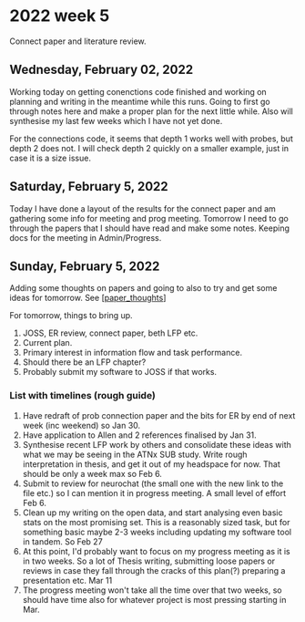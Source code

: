 # 2022 week 5

Connect paper and literature review.

## Wednesday, February 02, 2022

Working today on getting conenctions code finished and working on planning and writing in the meantime while this runs.
Going to first go through notes here and make a proper plan for the next little while. Also will synthesise my last few weeks which I have not yet done.

For the connections code, it seems that depth 1 works well with probes, but depth 2 does not. I will check depth 2 quickly on a smaller example, just in case it is a size issue.

## Saturday, February 5, 2022

Today I have done a layout of the results for the connect paper and am gathering some info for meeting and prog meeting.
Tomorrow I need to go through the papers that I should have read and make some notes.
Keeping docs for the meeting in Admin/Progress.

## Sunday, February 5, 2022

Adding some thoughts on papers and going to also to try and get some ideas for tomorrow.
See [[paper_thoughts]]

For tomorrow, things to bring up.

1. JOSS, ER review, connect paper, beth LFP etc.
2. Current plan.
3. Primary interest in information flow and task performance.
4. Should there be an LFP chapter?
5. Probably submit my software to JOSS if that works.

### List with timelines (rough guide)

1. Have redraft of prob connection paper and the bits for ER by end of next week (inc weekend) so Jan 30.
2. Have application to Allen and 2 references finalised by Jan 31.
3. Synthesise recent LFP work by others and consolidate these ideas with what we may be seeing in the ATNx SUB study. Write rough interpretation in thesis, and get it out of my headspace for now. That should be only a week max so Feb 6.
4. Submit to review for neurochat (the small one with the new link to the file etc.) so I can mention it in progress meeting. A small level of effort Feb 6.
5. Clean up my writing on the open data, and start analysing even basic stats on the most promising set. This is a reasonably sized task, but for something basic maybe 2-3 weeks including updating my software tool in tandem. So Feb 27
6. At this point, I'd probably want to focus on my progress meeting as it is in two weeks. So a lot of Thesis writing, submitting loose papers or reviews in case they fall through the cracks of this plan(?) preparing a presentation etc. Mar 11
7. The progress meeting won't take all the time over that two weeks, so should have time also for whatever project is most pressing starting in Mar.

[//begin]: # "Autogenerated link references for markdown compatibility"
[paper_thoughts]: ../phd/paper_thoughts "Paper thoughts"
[//end]: # "Autogenerated link references"